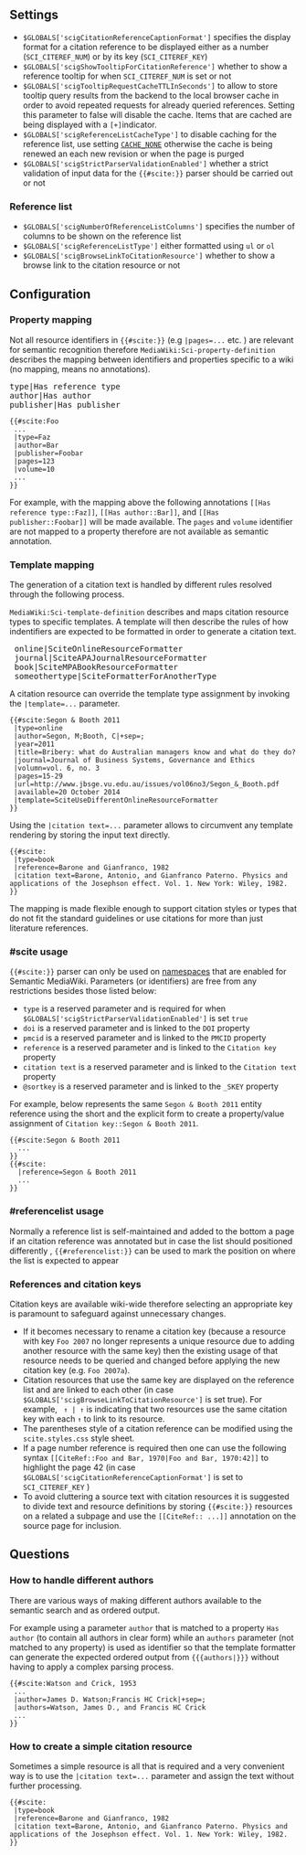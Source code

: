 ## Settings

- `$GLOBALS['scigCitationReferenceCaptionFormat']` specifies the display format for a citation
  reference to be displayed either as a number (`SCI_CITEREF_NUM`) or by its key (`SCI_CITEREF_KEY`)
- `$GLOBALS['scigShowTooltipForCitationReference']` whether to show a reference tooltip
  for when `SCI_CITEREF_NUM` is set or not
- `$GLOBALS['scigTooltipRequestCacheTTLInSeconds']` to allow to store tooltip query results from
   the backend to the local browser cache in order to avoid repeated requests for already queried
   references. Setting this parameter to false will disable the cache. Items that are cached are being
   displayed with a `[+]`indicator.
- `$GLOBALS['scigReferenceListCacheType']` to disable caching for the reference list, use setting
  [`CACHE_NONE`][mw-cachetype] otherwise the cache is being renewed an each new revision or when
  the page is purged
- `$GLOBALS['scigStrictParserValidationEnabled']` whether a strict validation of input data for
  the `{{#scite:}}` parser should be carried out or not

### Reference list

- `$GLOBALS['scigNumberOfReferenceListColumns']` specifies the number of columns to be shown
  on the reference list
- `$GLOBALS['scigReferenceListType']` either formatted using `ul` or `ol`
- `$GLOBALS['scigBrowseLinkToCitationResource']` whether to show a browse link to the citation
  resource or not

## Configuration

### Property mapping

Not all resource identifiers in `{{#scite:}}` (e.g `|pages=...` etc. ) are relevant for semantic recognition
therefore `MediaWiki:Sci-property-definition` describes the mapping between identifiers
and properties specific to a wiki (no mapping, means no annotations).

<pre>
type|Has reference type
author|Has author
publisher|Has publisher
</pre>

```
{{#scite:Foo
 ...
 |type=Faz
 |author=Bar
 |publisher=Foobar
 |pages=123
 |volume=10
 ...
}}
```
For example, with the mapping above the following annotations `[[Has reference type::Faz]]`, `[[Has author::Bar]]`, and
`[[Has publisher::Foobar]]` will be made available. The `pages` and `volume` identifier are not mapped to a
property therefore are not available as semantic annotation.

### Template mapping

The generation of a citation text is handled by different rules resolved through
the following process.

`MediaWiki:Sci-template-definition` describes and maps citation resource types to specific
templates. A template will then describe the rules of how indentifiers are expected to be formatted
in order to generate a citation text.

<pre>
 online|SciteOnlineResourceFormatter
 journal|SciteAPAJournalResourceFormatter
 book|SciteMPABookResourceFormatter
 someothertype|SciteFormatterForAnotherType
</pre>

A citation resource can override the template type assignment by invoking
the `|template=...` parameter.

```
{{#scite:Segon & Booth 2011
 |type=online
 |author=Segon, M;Booth, C|+sep=;
 |year=2011
 |title=Bribery: what do Australian managers know and what do they do?
 |journal=Journal of Business Systems, Governance and Ethics
 |volumn=vol. 6, no. 3
 |pages=15-29
 |url=http://www.jbsge.vu.edu.au/issues/vol06no3/Segon_&_Booth.pdf
 |available=20 October 2014
 |template=SciteUseDifferentOnlineResourceFormatter
}}
```

Using the `|citation text=...` parameter allows to circumvent
any template rendering by storing the input text directly.

```
{{#scite:
 |type=book
 |reference=Barone and Gianfranco, 1982
 |citation text=Barone, Antonio, and Gianfranco Paterno. Physics and applications of the Josephson effect. Vol. 1. New York: Wiley, 1982.
}}
```

The mapping is made flexible enough to support citation styles or types that
do not fit the standard guidelines or use citations for more than just
literature references.

### #scite usage

`{{#scite:}}` parser can only be used on [namespaces][smw-ns] that are enabled
for Semantic MediaWiki. Parameters (or identifiers) are free from any restrictions
besides those listed below:

- `type` is a reserved parameter and is required for when `$GLOBALS['scigStrictParserValidationEnabled']` is set `true`
- `doi` is a reserved parameter and is linked to the `DOI` property
- `pmcid` is a reserved parameter and is linked to the `PMCID` property
- `reference` is a reserved parameter and is linked to the `Citation key` property
- `citation text` is a reserved parameter and is linked to the `Citation text` property
- `@sortkey` is a reserved parameter and is linked to the `_SKEY` property

For example, below represents the same `Segon & Booth 2011` entity reference using the
short and the explicit form to create a property/value assignment of
`Citation key::Segon & Booth 2011`.

```
{{#scite:Segon & Booth 2011
  ...
}}
{{#scite:
  |reference=Segon & Booth 2011
  ...
}}
```

### #referencelist usage

Normally a reference list is self-maintained and added to the bottom a page if
an citation reference was annotated but in case the list should positioned
differently , `{{#referencelist:}}` can be used to mark the position on where the
list is expected to appear

### References and citation keys

Citation keys are available wiki-wide therefore selecting an
appropriate key is paramount to safeguard against unnecessary changes.

- If it becomes necessary to rename a citation key (because a resource with key
`Foo 2007` no longer represents a unique resource due to adding another resource
with the same key) then the existing usage of that resource needs to be queried and
changed before applying the new citation key (e.g. `Foo 2007a`).
- Citation resources that use the same key are displayed on the reference list
and are linked to each other (in case `$GLOBALS['scigBrowseLinkToCitationResource']` is set
true). For example, ` ↑ | ↑` is indicating that two resources use the same citation
key with each `↑` to link to its resource.
- The parentheses style of a citation reference can be modified using the `scite.styles.css`
style sheet.
- If a page number reference is required then one can use the following syntax
  `[[CiteRef::Foo and Bar, 1970|Foo and Bar, 1970:42]]` to highlight the page 42 (in case
  `$GLOBALS['scigCitationReferenceCaptionFormat']` is set to `SCI_CITEREF_KEY` )
- To avoid cluttering a source text with citation resources it is suggested to divide
text and resource definitions by storing `{{#scite:}}` resources on a related a subpage
and use the `[[CiteRef:: ...]]` annotation on the source page for inclusion.

## Questions

### How to handle different authors

There are various ways of making different authors available to the semantic search
and as ordered output.

For example using a parameter `author` that is matched to a property `Has author`
(to contain all authors in clear form) while an `authors` parameter (not matched to any
property) is used as identifier so that the template formatter can generate the expected
ordered output from `{{{authors|}}}`  without having to apply a complex parsing process.

```
{{#scite:Watson and Crick, 1953
 ...
 |author=James D. Watson;Francis HC Crick|+sep=;
 |authors=Watson, James D., and Francis HC Crick
 ...
}}
```

### How to create a simple citation resource

Sometimes a simple resource is all that is required and a very convenient way is
to use the `|citation text=...` parameter and assign the text without further processing.

```
{{#scite:
 |type=book
 |reference=Barone and Gianfranco, 1982
 |citation text=Barone, Antonio, and Gianfranco Paterno. Physics and applications of the Josephson effect. Vol. 1. New York: Wiley, 1982.
}}
```

[mw-cachetype]: http://www.mediawiki.org/wiki/Manual:$wgMainCacheType
[smw-ns]: https://semantic-mediawiki.org/wiki/Help:$smwgNamespacesWithSemanticLinks